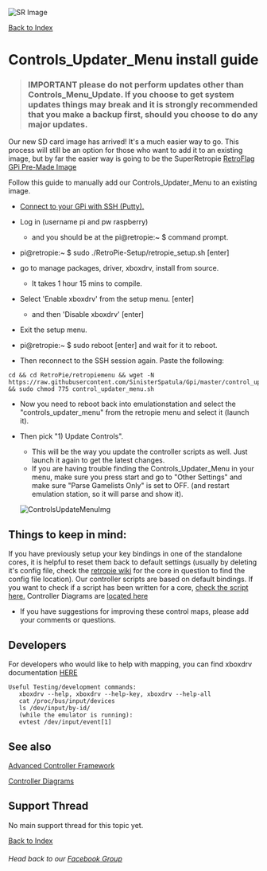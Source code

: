 ![SR Image](https://sinisterspatula.github.io/SuperRetropieGuides/images/SRimage-short.jpg)

[Back to Index](https://sinisterspatula.github.io/SuperRetropieGuides/)

# Controls_Updater_Menu install guide

  > ### **IMPORTANT please do not perform updates other than Controls_Menu_Update.  If you choose to get system updates things may break and it is strongly recommended that you make a backup first, should you choose to do any major updates.**

Our new SD card image has arrived!  It's a much easier way to go.  This process will still be an option for those who want to add it to an existing image, but by far the easier way is going to be the SuperRetropie [RetroFlag GPi Pre-Made Image](https://www.facebook.com/notes/super-retropie/retroflag-gpi-pre-made-image/2425992267687752/)

Follow this guide to manually add our Controls_Updater_Menu to an existing image.

* [Connect to your GPi with SSH (Putty).](https://www.youtube.com/watch?v=aEJoQZBSlSs)
* Log in (username pi and pw raspberry)
  * and you should be at the pi@retropie:~ $
command prompt.

* pi@retropie:~ $  sudo ./RetroPie-Setup/retropie_setup.sh [enter]
* go to manage packages, driver, xboxdrv, install from source.
  * It takes 1 hour 15 mins to compile.

* Select 'Enable xboxdrv' from the setup menu. [enter]
  * and then 'Disable xboxdrv' [enter]
* Exit the setup menu.

* pi@retropie:~ $  sudo reboot [enter] and wait for it to reboot.
* Then reconnect to the SSH session again.  Paste the following:
```
cd && cd RetroPie/retropiemenu && wget -N https://raw.githubusercontent.com/SinisterSpatula/Gpi/master/control_updater_menu.sh && sudo chmod 775 control_updater_menu.sh
```
* Now you need to reboot back into emulationstation and select the "controls_updater_menu" from the retropie menu and select it (launch it).
* Then pick "1) Update Controls".
  * This will be the way you update the controller scripts as well.  Just launch it again to get the latest changes.
  * If you are having trouble finding the Controls_Updater_Menu in your menu, make sure you press start and go to "Other Settings" and make sure "Parse Gamelists Only" is set to OFF. (and restart emulation station, so it will parse and show it).
  
  ![ControlsUpdateMenuImg](https://sinisterspatula.github.io/SuperRetropieGuides/images/ControlsUpdateMenuImg.PNG)  

## Things to keep in mind:
If you have previously setup your key bindings in one of the standalone cores, it is helpful to reset them back to default settings (usually by deleting it's config file, check the [retropie wiki](https://github.com/RetroPie/RetroPie-Setup/wiki/) for the core in question to find the config file location).  Our controller scripts  are based on default bindings.  If you want to check if a script has been written for a core, [check the script here.](https://github.com/SinisterSpatula/Gpi/blob/master/runcommand-onstart.sh)  Controller Diagrams are [located here](https://photos.app.goo.gl/iM52fxLmjadTocyk8)

* If you have suggestions for improving these control maps, please add your comments or questions.

## Developers
For developers who would like to help with mapping, you can find xboxdrv documentation [HERE](https://xboxdrv.gitlab.io/xboxdrv.html)
```
Useful Testing/development commands:
   xboxdrv --help, xboxdrv --help-key, xboxdrv --help-all
   cat /proc/bus/input/devices
   ls /dev/input/by-id/
   (while the emulator is running):
   evtest /dev/input/event[1]
```

## See also
[Advanced Controller Framework](https://sinisterspatula.github.io/SuperRetropieGuides/AdvancedControlFramework)

[Controller Diagrams](https://photos.app.goo.gl/iM52fxLmjadTocyk8)

## Support Thread
No main support thread for this topic yet.

[Back to Index](https://sinisterspatula.github.io/SuperRetropieGuides/)

###### Head back to our [Facebook Group](https://www.facebook.com/groups/SuperRetroPie/)
